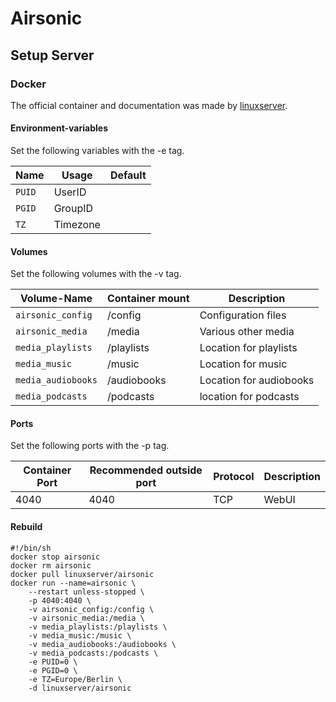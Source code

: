 # Airsonic

## Setup Server

### Docker

The official container and documentation was made by [linuxserver](https://hub.docker.com/r/linuxserver/airsonic).

#### Environment-variables

Set the following variables with the -e tag.

| Name   | Usage    | Default |
| ------ | -------- | ------- |
| `PUID` | UserID   |         |
| `PGID` | GroupID  |         |
| `TZ`   | Timezone |         |

#### Volumes

Set the following volumes with the -v tag.

| Volume-Name        | Container mount | Description             |
| ------------------ | --------------- | ----------------------- |
| `airsonic_config`  | /config         | Configuration files     |
| `airsonic_media`   | /media          | Various other media     |
| `media_playlists`  | /playlists      | Location for playlists  |
| `media_music`      | /music          | Location for music      |
| `media_audiobooks` | /audiobooks     | Location for audiobooks |
| `media_podcasts`   | /podcasts       | location for podcasts   |

#### Ports

Set the following ports with the -p tag.

| Container Port | Recommended outside port | Protocol | Description |
| -------------- | ------------------------ | -------- | ----------- |
| 4040           | 4040                     | TCP      | WebUI       |

#### Rebuild

```shell
#!/bin/sh
docker stop airsonic
docker rm airsonic
docker pull linuxserver/airsonic
docker run --name=airsonic \
    --restart unless-stopped \
    -p 4040:4040 \
    -v airsonic_config:/config \
    -v airsonic_media:/media \
    -v media_playlists:/playlists \
    -v media_music:/music \
    -v media_audiobooks:/audiobooks \
    -v media_podcasts:/podcasts \
    -e PUID=0 \
    -e PGID=0 \
    -e TZ=Europe/Berlin \
    -d linuxserver/airsonic
```
